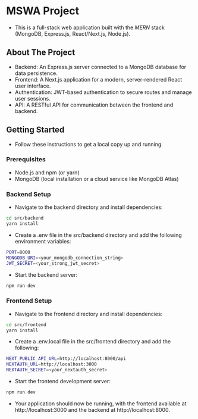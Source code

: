 # MSWA Project
 - This is a full-stack web application built with the *MERN* stack (MongoDB, Express.js, React/Next.js, Node.js).

## About The Project
 - Backend: An Express.js server connected to a MongoDB database for data persistence.
 - Frontend: A Next.js application for a modern, server-rendered React user interface.
 - Authentication: JWT-based authentication to secure routes and manage user sessions.
 - API: A RESTful API for communication between the frontend and backend.

## Getting Started
 - Follow these instructions to get a local copy up and running.

### Prerequisites
 - Node.js and npm (or yarn)
 - MongoDB (local installation or a cloud service like MongoDB Atlas)

### Backend Setup
 - Navigate to the backend directory and install dependencies:

```Bash
cd src/backend
yarn install
```

 - Create a .env file in the src/backend directory and add the following environment variables:

```Bash
PORT=8000
MONGODB_URI=<your_mongodb_connection_string>
JWT_SECRET=<your_strong_jwt_secret>
```

 - Start the backend server:

```Bash
npm run dev
```

### Frontend Setup
 - Navigate to the frontend directory and install dependencies:

```Bash
cd src/frontend
yarn install
```

 - Create a .env.local file in the src/frontend directory and add the following:

```Bash
NEXT_PUBLIC_API_URL=http://localhost:8000/api
NEXTAUTH_URL=http://localhost:3000
NEXTAUTH_SECRET=<your_nextauth_secret>
```

 - Start the frontend development server:

```Bash
npm run dev
```

 - Your application should now be running, with the frontend available at http://localhost:3000 and the backend at http://localhost:8000.